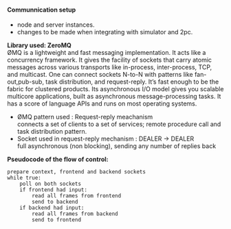 #### Communnication setup 
- node and server instances.
- changes to be made when integrating with simulator and 2pc.

**Library used: ZeroMQ**
</br>
ØMQ is a lightweight and fast messaging implementation. It acts like a concurrency framework. It gives the facility of sockets that carry atomic messages across various transports like in-process, inter-process, TCP, and multicast. One can connect sockets N-to-N with patterns like fan-out,pub-sub, task distribution, and request-reply. It’s fast enough to be the fabric for clustered products. Its asynchronous I/O model gives you scalable multicore applications, built as asynchronous message-processing tasks. It has a score of language APIs and runs on most operating systems. 

-  ØMQ pattern used : Request-reply meachanism </br>
connects a set of clients to a set of services; remote procedure call and task distribution pattern.
- Socket used in request-reply mechanism : DEALER -> DEALER </br>
full asynchronous (non blocking), sending any number of replies back

**Pseudocode of the flow of control:**</br>
```
prepare context, frontend and backend sockets
while true:
    poll on both sockets
    if frontend had input:
        read all frames from frontend
        send to backend
    if backend had input:
        read all frames from backend
        send to frontend
```


